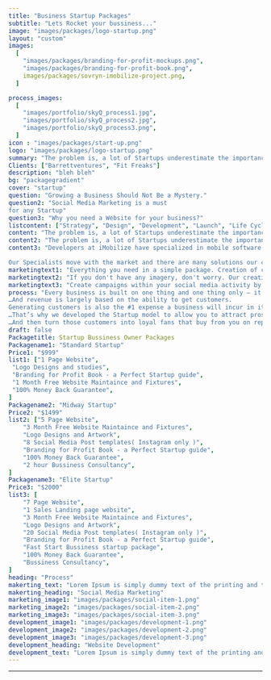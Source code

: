 ```yaml
---
title: "Business Startup Packages"
subtitle: "Lets Rocket your bussiness..."
image: "images/packages/logo-startup.png"
layout: "custom"
images:
  [
    "images/packages/branding-for-profit-mockups.png",
    "images/packages/branding-for-profit-book.png",
    images/packages/sovryn-imobilize-project.png,
  ]

process_images:
  [
    "images/portfolio/skyQ_process1.jpg",
    "images/portfolio/skyQ_process2.jpg",
    "images/portfolio/skyQ_process3.png",
  ]
icon : "images/packages/start-up.png"
logo: "images/packages/logo-startup.png"
summary: "The problem is, a lot of Startups underestimate the importance of a Brand. Most of them don’t realise the simple mistakes that they are making when putting one together. These mistakes cost them dearly in lack of customers and lack of revenue. It ultimately causes their Startups to fail. The good news is these mistakes are easy to fix if you know what you are doing. And they are just as easy to learn and apply. It doesn’t require a ton of money to be spent designing a logo. And it doesn’t require any highly paid expertise. It simply requires you to follow a few simple principles."
Clients: ["Barrettventures", "Fit Freaks"]
description: "bleh bleh"
bg: "packagegradient"
cover: "startup"
question: "Growing a Business Should Not Be a Mystery."
question2: "Social Media Marketing is a must
for any Startup"
question3: "Why you need a Website for your business?"
listcontent: ["Strategy", "Design", "Development", "Launch", "Life Cycle Managment", ]
content: "The problem is, a lot of Startups underestimate the importance of a Brand. Most of them don’t realise the simple mistakes that they are making when putting one together. These mistakes cost them dearly in lack of customers and lack of revenue. It ultimately causes their Startups to fail. The good news is these mistakes are easy to fix if you know what you are doing. And they are just as easy to learn and apply. It doesn’t require a ton of money to be spent designing a logo. And it doesn’t require any highly paid expertise. It simply requires you to follow a few simple principles."
content2: "The problem is, a lot of Startups underestimate the importance of a Brand. Most of them don’t realise the simple mistakes that they are making when putting one together. These mistakes cost them dearly in lack of customers and lack of revenue. It ultimately causes their Startups to fail. The good news is these mistakes are easy to fix if you know what you are doing. And they are just as easy to learn and apply. It doesn’t require a ton of money to be spent designing a logo. And it doesn’t require any highly paid expertise. It simply requires you to follow a few simple principles."
content3: "Developers at iMobilize have specialized in mobile software for many years and during this time we have witnessed many changes to this fast-moving and exciting industry. The mobile software industry really gathered pace after the initial launch of the first smartphones resulting in explosive growth and a fragmented ecosystem with many platforms to build software applications. Today there are 2 clear winners; Android and iOS who together dominate the mobile apps market with more than 90% of the entire market share between them.

Our Specialists move with the market and there are many solutions our clients adopt to create applications across various mobile platforms and web browsers accessible on the many devices in the market today. Some clients seek Consultancy advice on how best to drive and deliver their mobile products to market. As such we do provide experienced Consultants who can implement strategy, advise on direction and analyse requirements."
marketingtext1: "Everything you need in a simple package. Creation of content and posting on average every other day. You hardly have to do a thing"
marketingtext2: "If you don't have any imagery, don't worry. Our creatives can set up a bespoke shoot that captures months worth of work in one day."
marketingtext3: "Create campaigns within your social media activity by allocating a budget to increase the number of prospects you reach."
process: "Every business is built on one thing and one thing only – it’s ability to generate revenue…
…And revenue is largely based on the ability to get customers. 
Generating customers is also the #1 expense a business will incur in it’s quest for growth….
…That’s why we developed the Startup model to allow you to attract prospective customers automatically…
…And then turn those customers into loyal fans that buy from you on repeat."
draft: false
Packagetitle: Startup Bussiness Owner Packages
Packagename1: "Standard Startup"
Price1: "$999"
list1: ["1 Page Website",
 "Logo Designs and studies",
 "Branding for Profit Book - a Perfect Startup guide",
 "1 Month Free Website Maintaince and Fixtures",
 "100% Money Back Guarantee",
]
Packagename2: "Midway Startup"
Price2: "$1499"
list2: ["5 Page Website",
    "3 Month Free Website Maintaince and Fixtures",
    "Logo Designs and Artwork",
    "8 Social Media Post templates( Instagram only )",
    "Branding for Profit Book - a Perfect Startup guide",
    "100% Money Back Guarantee",
    "2 hour Bussiness Consultancy",
]
Packagename3: "Elite Startup"
Price3: "$2000"
list3: [
    "7 Page Website",
    "1 Sales Landing page website",
    "3 Month Free Website Maintaince and Fixtures",
    "Logo Designs and Artwork",
    "20 Social Media Post templates( Instagram only )",
    "Branding for Profit Book - a Perfect Startup guide",
    "Fast Start Bussiness startup package",
    "100% Money Back Guarantee",
    "Bussiness Consultancy",
]
heading: "Process"
makerting_text: "Lorem Ipsum is simply dummy text of the printing and typesetting industry. Lorem Ipsum has been the industry's standard dummy text ever since the 1500s, when an unknown printer took a galley of type and scrambled it to make a type specimen book. It has survived not only five centuries, but also the leap into electronic typesetting, remaining essentially unchanged. It was popularised in the 1960s with the release of Letraset sheets containing Lorem Ipsum passages, and more recently with desktop publishing software like Aldus PageMaker including versions of Lorem Ipsum."
makerting_heading: "Social Media Marketing"
marketing_image1: "images/packages/social-item-1.png"
marketing_image2: "images/packages/social-item-2.png"
marketing_image3: "images/packages/social-item-3.png"
development_image1: "images/packages/development-1.png"
development_image2: "images/packages/development-2.png"
development_image3: "images/packages/development-3.png"
development_heading: "Website Development"
development_text: "Lorem Ipsum is simply dummy text of the printing and typesetting industry. Lorem Ipsum has been the industry's standard dummy text ever since the 1500s, when an unknown printer took a galley of type and scrambled it to make a type specimen book. It has survived not only five centuries, but also the leap into electronic typesetting, remaining essentially unchanged. It was popularised in the 1960s with the release of Letraset sheets containing Lorem Ipsum passages, and more recently with desktop publishing software like Aldus PageMaker including versions of Lorem Ipsum."
---
```


---
